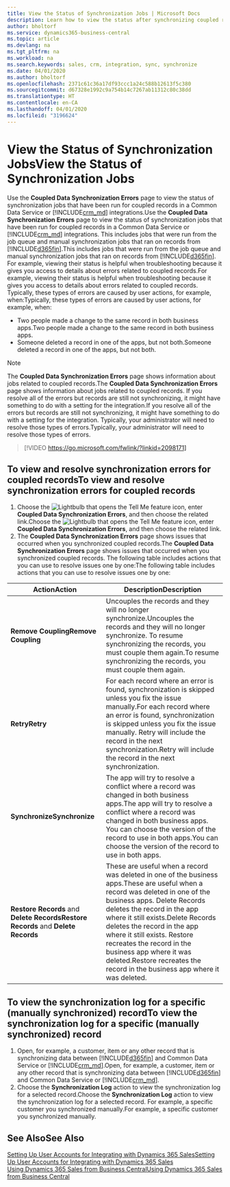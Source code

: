 ```yaml
---
title: View the Status of Synchronization Jobs | Microsoft Docs
description: Learn how to view the status after synchronizing coupled records.
author: bholtorf
ms.service: dynamics365-business-central
ms.topic: article
ms.devlang: na
ms.tgt_pltfrm: na
ms.workload: na
ms.search.keywords: sales, crm, integration, sync, synchronize
ms.date: 04/01/2020
ms.author: bholtorf
ms.openlocfilehash: 2371c61c36a17df93ccc1a24c588b12613f5c380
ms.sourcegitcommit: d67328e1992c9a754b14c7267ab11312c80c38dd
ms.translationtype: HT
ms.contentlocale: en-CA
ms.lasthandoff: 04/01/2020
ms.locfileid: "3196624"
---
```

# <a name="view-the-status-of-synchronization-jobs"></a><span data-ttu-id="b8319-103">View the Status of Synchronization Jobs</span><span class="sxs-lookup"><span data-stu-id="b8319-103">View the Status of Synchronization Jobs</span></span>
<span data-ttu-id="b8319-104">Use the **Coupled Data Synchronization Errors** page to view the status of synchronization jobs that have been run for coupled records in a Common Data Service or [!INCLUDE[crm_md](includes/crm_md.md)] integrations.</span><span class="sxs-lookup"><span data-stu-id="b8319-104">Use the **Coupled Data Synchronization Errors** page to view the status of synchronization jobs that have been run for coupled records in a Common Data Service or [!INCLUDE[crm_md](includes/crm_md.md)] integrations.</span></span> <span data-ttu-id="b8319-105">This includes jobs that were run from the job queue and manual synchronization jobs that ran on records from [!INCLUDE[d365fin](includes/d365fin_md.md)].</span><span class="sxs-lookup"><span data-stu-id="b8319-105">This includes jobs that were run from the job queue and manual synchronization jobs that ran on records from [!INCLUDE[d365fin](includes/d365fin_md.md)].</span></span> <span data-ttu-id="b8319-106">For example, viewing their status is helpful when troubleshooting because it gives you access to details about errors related to coupled records.</span><span class="sxs-lookup"><span data-stu-id="b8319-106">For example, viewing their status is helpful when troubleshooting because it gives you access to details about errors related to coupled records.</span></span> <span data-ttu-id="b8319-107">Typically, these types of errors are caused by user actions, for example, when:</span><span class="sxs-lookup"><span data-stu-id="b8319-107">Typically, these types of errors are caused by user actions, for example, when:</span></span>  

* <span data-ttu-id="b8319-108">Two people made a change to the same record in both business apps.</span><span class="sxs-lookup"><span data-stu-id="b8319-108">Two people made a change to the same record in both business apps.</span></span>
* <span data-ttu-id="b8319-109">Someone deleted a record in one of the apps, but not both.</span><span class="sxs-lookup"><span data-stu-id="b8319-109">Someone deleted a record in one of the apps, but not both.</span></span>

> [!Note]
> <span data-ttu-id="b8319-110">The **Coupled Data Synchronization Errors** page shows information about jobs related to coupled records.</span><span class="sxs-lookup"><span data-stu-id="b8319-110">The **Coupled Data Synchronization Errors** page shows information about jobs related to coupled records.</span></span> <span data-ttu-id="b8319-111">If you resolve all of the errors but records are still not synchronizing, it might have something to do with a setting for the integration.</span><span class="sxs-lookup"><span data-stu-id="b8319-111">If you resolve all of the errors but records are still not synchronizing, it might have something to do with a setting for the integration.</span></span> <span data-ttu-id="b8319-112">Typically, your administrator will need to resolve those types of errors.</span><span class="sxs-lookup"><span data-stu-id="b8319-112">Typically, your administrator will need to resolve those types of errors.</span></span>   

> [!VIDEO https://go.microsoft.com/fwlink/?linkid=2098171]

## <a name="to-view-and-resolve-synchronization-errors-for-coupled-records"></a><span data-ttu-id="b8319-113">To view and resolve synchronization errors for coupled records</span><span class="sxs-lookup"><span data-stu-id="b8319-113">To view and resolve synchronization errors for coupled records</span></span>
1. <span data-ttu-id="b8319-114">Choose the ![Lightbulb that opens the Tell Me feature](media/ui-search/search_small.png "Tell me what you want to do") icon, enter **Coupled Data Synchronization Errors**, and then choose the related link.</span><span class="sxs-lookup"><span data-stu-id="b8319-114">Choose the ![Lightbulb that opens the Tell Me feature](media/ui-search/search_small.png "Tell me what you want to do") icon, enter **Coupled Data Synchronization Errors**, and then choose the related link.</span></span>
2. <span data-ttu-id="b8319-115">The **Coupled Data Synchronization Errors** page shows issues that occurred when you synchronized coupled records.</span><span class="sxs-lookup"><span data-stu-id="b8319-115">The **Coupled Data Synchronization Errors** page shows issues that occurred when you synchronized coupled records.</span></span> <span data-ttu-id="b8319-116">The following table includes actions that you can use to resolve issues one by one:</span><span class="sxs-lookup"><span data-stu-id="b8319-116">The following table includes actions that you can use to resolve issues one by one:</span></span>

|<span data-ttu-id="b8319-117">Action</span><span class="sxs-lookup"><span data-stu-id="b8319-117">Action</span></span>|<span data-ttu-id="b8319-118">Description</span><span class="sxs-lookup"><span data-stu-id="b8319-118">Description</span></span>|
|----|----|
|<span data-ttu-id="b8319-119">**Remove Coupling**</span><span class="sxs-lookup"><span data-stu-id="b8319-119">**Remove Coupling**</span></span>|<span data-ttu-id="b8319-120">Uncouples the records and they will no longer synchronize.</span><span class="sxs-lookup"><span data-stu-id="b8319-120">Uncouples the records and they will no longer synchronize.</span></span> <span data-ttu-id="b8319-121">To resume synchronizing the records, you must couple them again.</span><span class="sxs-lookup"><span data-stu-id="b8319-121">To resume synchronizing the records, you must couple them again.</span></span>|
|<span data-ttu-id="b8319-122">**Retry**</span><span class="sxs-lookup"><span data-stu-id="b8319-122">**Retry**</span></span>|<span data-ttu-id="b8319-123">For each record where an error is found, synchronization is skipped unless you fix the issue manually.</span><span class="sxs-lookup"><span data-stu-id="b8319-123">For each record where an error is found, synchronization is skipped unless you fix the issue manually.</span></span> <span data-ttu-id="b8319-124">Retry will include the record in the next synchronization.</span><span class="sxs-lookup"><span data-stu-id="b8319-124">Retry will include the record in the next synchronization.</span></span>|
|<span data-ttu-id="b8319-125">**Synchronize**</span><span class="sxs-lookup"><span data-stu-id="b8319-125">**Synchronize**</span></span>|<span data-ttu-id="b8319-126">The app will try to resolve a conflict where a record was changed in both business apps.</span><span class="sxs-lookup"><span data-stu-id="b8319-126">The app will try to resolve a conflict where a record was changed in both business apps.</span></span> <span data-ttu-id="b8319-127">You can choose the version of the record to use in both apps.</span><span class="sxs-lookup"><span data-stu-id="b8319-127">You can choose the version of the record to use in both apps.</span></span>|
|<span data-ttu-id="b8319-128">**Restore Records** and **Delete Records**</span><span class="sxs-lookup"><span data-stu-id="b8319-128">**Restore Records** and **Delete Records**</span></span>|<span data-ttu-id="b8319-129">These are useful when a record was deleted in one of the business apps.</span><span class="sxs-lookup"><span data-stu-id="b8319-129">These are useful when a record was deleted in one of the business apps.</span></span> <span data-ttu-id="b8319-130">Delete Records deletes the record in the app where it still exists.</span><span class="sxs-lookup"><span data-stu-id="b8319-130">Delete Records deletes the record in the app where it still exists.</span></span> <span data-ttu-id="b8319-131">Restore recreates the record in the business app where it was deleted.</span><span class="sxs-lookup"><span data-stu-id="b8319-131">Restore recreates the record in the business app where it was deleted.</span></span>|

## <a name="to-view-the-synchronization-log-for-a-specific-manually-synchronized-record"></a><span data-ttu-id="b8319-132">To view the synchronization log for a specific (manually synchronized) record</span><span class="sxs-lookup"><span data-stu-id="b8319-132">To view the synchronization log for a specific (manually synchronized) record</span></span>
1. <span data-ttu-id="b8319-133">Open, for example, a customer, item or any other record that is synchronizing data between [!INCLUDE[d365fin](includes/d365fin_md.md)] and Common Data Service or [!INCLUDE[crm_md](includes/crm_md.md)].</span><span class="sxs-lookup"><span data-stu-id="b8319-133">Open, for example, a customer, item or any other record that is synchronizing data between [!INCLUDE[d365fin](includes/d365fin_md.md)] and Common Data Service or [!INCLUDE[crm_md](includes/crm_md.md)].</span></span>
2. <span data-ttu-id="b8319-134">Choose the **Synchronization Log** action to view the synchronization log for a selected record.</span><span class="sxs-lookup"><span data-stu-id="b8319-134">Choose the **Synchronization Log** action to view the synchronization log for a selected record.</span></span> <span data-ttu-id="b8319-135">For example, a specific customer you synchronized manually.</span><span class="sxs-lookup"><span data-stu-id="b8319-135">For example, a specific customer you synchronized manually.</span></span>

## <a name="see-also"></a><span data-ttu-id="b8319-136">See Also</span><span class="sxs-lookup"><span data-stu-id="b8319-136">See Also</span></span>  
[<span data-ttu-id="b8319-137">Setting Up User Accounts for Integrating with Dynamics 365 Sales</span><span class="sxs-lookup"><span data-stu-id="b8319-137">Setting Up User Accounts for Integrating with Dynamics 365 Sales</span></span>](admin-setting-up-integration-with-dynamics-sales.md)  
[<span data-ttu-id="b8319-138">Using Dynamics 365 Sales from Business Central</span><span class="sxs-lookup"><span data-stu-id="b8319-138">Using Dynamics 365 Sales from Business Central</span></span>](marketing-integrate-dynamicscrm.md)
